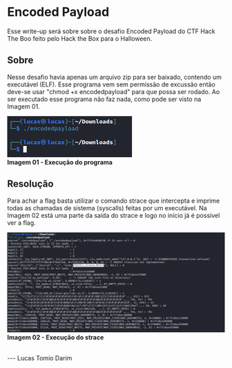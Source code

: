 # Encoded Payload
Esse write-up será sobre sobre o desafio Encoded Payload do CTF Hack The Boo feito pelo Hack the Box para o Halloween.

## Sobre

Nesse desafio havia apenas um arquivo zip para ser baixado, contendo um executável (ELF). Esse programa vem sem permissão de excussão então deve-se usar "chmod +x encodedpayload" para que possa ser rodado. Ao ser executado esse programa não faz nada, como pode ser visto na Imagem 01. 

![Imagem 01 - Execução do programa](pics/1.png)
<br>**Imagem 01 - Execução do programa** 

## Resolução

Para achar a flag basta utilizar o comando strace que intercepta e imprime todas as chamadas de sistema (syscalls) feitas por um executável. Na Imagem 02 está uma parte da saída do strace e logo no início já é possível ver a flag. 

![Imagem 02 - Uso do ltrace](pics/2.png)
<br>**Imagem 02 - Execução do strace**

<br>
---
Lucas Tomio Darim
